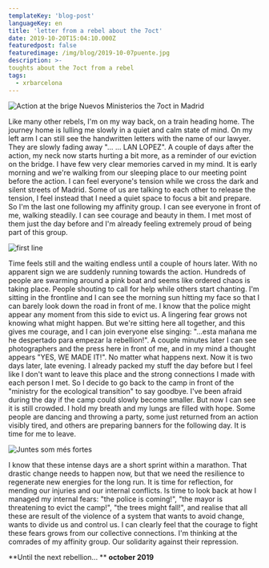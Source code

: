 ```yaml
---
templateKey: 'blog-post'
languageKey: en
title: 'letter from a rebel about the 7oct'
date: 2019-10-20T15:04:10.000Z
featuredpost: false
featuredimage: /img/blog/2019-10-07puente.jpg
description: >-
toughts about the 7oct from a rebel
tags:
  - xrbarcelona
---
```


![Action at the brige Nuevos Ministerios the 7oct in Madrid](/img/blog/2019-10-07puente.jpg)

Like many other rebels, I'm on my way back, on a train heading home.
The journey home is lulling me slowly in a quiet and calm state of mind.
On my left arm I can still see the handwritten letters with the name of our lawyer.
They are slowly fading away "... ... LAN LOPEZ".
A couple of days after the action, my neck now starts hurting a bit more, as a reminder
of our eviction on the bridge. I have few very clear memories carved in my mind.
It is early morning and we're walking from our sleeping place to our meeting point
before the action. I can feel everyone's tension while we cross the dark and silent streets of Madrid.
Some of us are talking to each other to release the tension, I feel instead that I need a quiet space to focus a bit and prepare. So I'm the last one following my affinity group. I can see everyone in front of me, walking steadily. I can see courage and beauty in them.
I met most of them just the day before and I'm already feeling extremely proud of being part of this group.

![first line](/img/blog/2019-10-7policia.jpg)

Time feels still and the waiting endless until a couple of hours later.
With no apparent sign we are suddenly running towards the action. Hundreds of people are swarming around a pink boat and seems like ordered chaos is taking place. People shouting to call for help while others start chanting. I'm sitting in the frontline
and I can see the morning sun hitting my face so that I can barely look down the road in front of me.
I know that the police might appear any moment from this side to evict us. A lingering fear grows not knowing what might happen. But we're sitting here all together, and this gives me courage, and I can join everyone else singing: "...esta mañana me he
despertado para empezar la rebellion!".
A couple minutes later I can see photographers and the press here in front of me, and in my mind a thought appears "YES, WE MADE IT!". No matter what happens next.
Now it is two days later, late evening. I already packed my stuff the day before but I feel like I don't want to leave this place and the strong connections I made with each
person I met. So I decide to go back to the camp in front of the "ministry for the ecological transition" to say goodbye.
I've been afraid during the day if the camp could slowly become smaller. But now I can see it is still crowded. I hold my breath and my lungs are filled with hope. Some people are dancing and throwing a party, some just returned from an action visibly tired, and others are preparing banners for the following day. It is time for me to leave.

![Juntes som més fortes](/img/blog/2019-10-07juntes.jpg)

I know that these intense days are a short sprint within a marathon. That drastic change needs to happen now, but that we need the resilience to regenerate new energies for the long run.
It is time for reflection, for mending our injuries and our internal conflicts. Is time to look back at how I managed my internal fears: "the police is coming!", "the mayor is threatening to evict the camp!", "the trees might fall!", and realise that all these are result of the violence of a system that wants to avoid change, wants to divide us and control us.
I can clearly feel that the courage to fight these fears grows from our collective connections.
I'm thinking at the comrades of my affinity group.
Our solidarity against their repression.

**Until the next rebellion... **
**october 2019**
